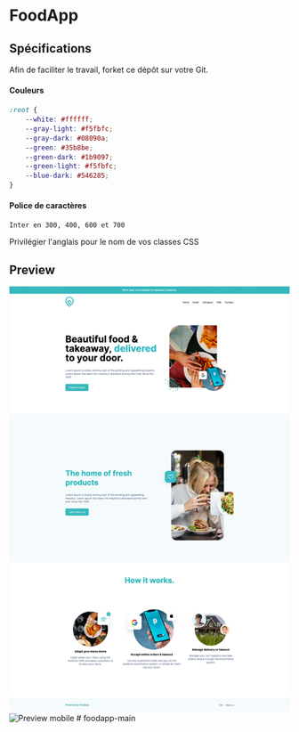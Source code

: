 # FoodApp

## Spécifications

Afin de faciliter le travail, forket ce dépôt sur votre Git.

#### Couleurs

```css
:root {
    --white: #ffffff;
    --gray-light: #f5fbfc;
    --gray-dark: #08090a;
    --green: #35b8be;
    --green-dark: #1b9097;
    --green-light: #f5fbfc;
    --blue-dark: #546285;
}
```

#### Police de caractères

```
Inter en 300, 400, 600 et 700
```

Privilégier l'anglais pour le nom de vos classes CSS

## Preview

![Preview desktop](preview_desktop.png)
![Preview mobile](preview_mobile.png)
#   f o o d a p p - m a i n 
 
 